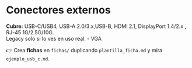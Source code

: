 
# Conectores externos

**Cubre:** USB-C/USB4, USB-A 2.0/3.x,USB-B, HDMI 2.1, DisplayPort 1.4/2.x , RJ-45 1G/2.5G/10G.  
Legacy solo si lo ves en uso real. - VGA

👉 Crea **fichas** en `fichas/` duplicando `plantilla_ficha.md` y mira `ejemplo_usb_c.md`.
